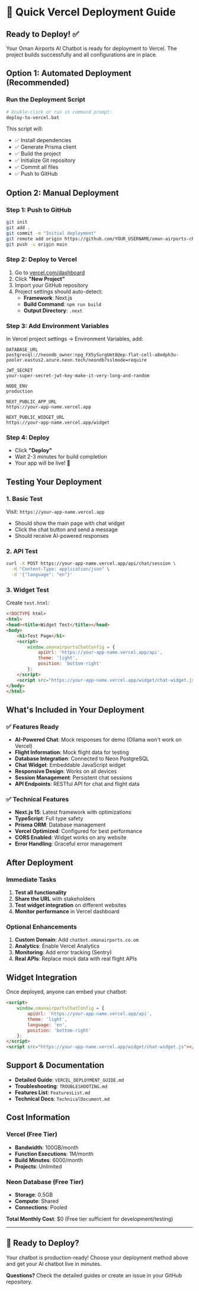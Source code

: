 # 🚀 Quick Vercel Deployment Guide

## Ready to Deploy! ✅

Your Oman Airports AI Chatbot is ready for deployment to Vercel. The project builds successfully and all configurations are in place.

## Option 1: Automated Deployment (Recommended)

### Run the Deployment Script
```bash
# Double-click or run in command prompt:
deploy-to-vercel.bat
```

This script will:
- ✅ Install dependencies
- ✅ Generate Prisma client
- ✅ Build the project
- ✅ Initialize Git repository
- ✅ Commit all files
- ✅ Push to GitHub

## Option 2: Manual Deployment

### Step 1: Push to GitHub
```bash
git init
git add .
git commit -m "Initial deployment"
git remote add origin https://github.com/YOUR_USERNAME/oman-airports-chatbot.git
git push -u origin main
```

### Step 2: Deploy to Vercel
1. Go to [vercel.com/dashboard](https://vercel.com/dashboard)
2. Click **"New Project"**
3. Import your GitHub repository
4. Project settings should auto-detect:
   - **Framework**: Next.js
   - **Build Command**: `npm run build`
   - **Output Directory**: `.next`

### Step 3: Add Environment Variables
In Vercel project settings → Environment Variables, add:

```
DATABASE_URL
postgresql://neondb_owner:npg_FX5ySurgUmt8@ep-flat-cell-a8edph3u-pooler.eastus2.azure.neon.tech/neondb?sslmode=require

JWT_SECRET
your-super-secret-jwt-key-make-it-very-long-and-random

NODE_ENV
production

NEXT_PUBLIC_APP_URL
https://your-app-name.vercel.app

NEXT_PUBLIC_WIDGET_URL
https://your-app-name.vercel.app/widget
```

### Step 4: Deploy
- Click **"Deploy"**
- Wait 2-3 minutes for build completion
- Your app will be live! 🎉

## Testing Your Deployment

### 1. Basic Test
Visit: `https://your-app-name.vercel.app`
- Should show the main page with chat widget
- Click the chat button and send a message
- Should receive AI-powered responses

### 2. API Test
```bash
curl -X POST https://your-app-name.vercel.app/api/chat/session \
  -H "Content-Type: application/json" \
  -d '{"language": "en"}'
```

### 3. Widget Test
Create `test.html`:
```html
<!DOCTYPE html>
<html>
<head><title>Widget Test</title></head>
<body>
    <h1>Test Page</h1>
    <script>
        window.omanairportsChatConfig = {
            apiUrl: 'https://your-app-name.vercel.app/api',
            theme: 'light',
            position: 'bottom-right'
        };
    </script>
    <script src="https://your-app-name.vercel.app/widget/chat-widget.js"></script>
</body>
</html>
```

## What's Included in Your Deployment

### ✅ Features Ready
- **AI-Powered Chat**: Mock responses for demo (Ollama won't work on Vercel)
- **Flight Information**: Mock flight data for testing
- **Database Integration**: Connected to Neon PostgreSQL
- **Chat Widget**: Embeddable JavaScript widget
- **Responsive Design**: Works on all devices
- **Session Management**: Persistent chat sessions
- **API Endpoints**: RESTful API for chat and flight data

### ✅ Technical Features
- **Next.js 15**: Latest framework with optimizations
- **TypeScript**: Full type safety
- **Prisma ORM**: Database management
- **Vercel Optimized**: Configured for best performance
- **CORS Enabled**: Widget works on any website
- **Error Handling**: Graceful error management

## After Deployment

### Immediate Tasks
1. **Test all functionality**
2. **Share the URL** with stakeholders
3. **Test widget integration** on different websites
4. **Monitor performance** in Vercel dashboard

### Optional Enhancements
1. **Custom Domain**: Add `chatbot.omanairports.co.om`
2. **Analytics**: Enable Vercel Analytics
3. **Monitoring**: Add error tracking (Sentry)
4. **Real APIs**: Replace mock data with real flight APIs

## Widget Integration

Once deployed, anyone can embed your chatbot:

```html
<script>
    window.omanairportsChatConfig = {
        apiUrl: 'https://your-app-name.vercel.app/api',
        theme: 'light',
        language: 'en',
        position: 'bottom-right'
    };
</script>
<script src="https://your-app-name.vercel.app/widget/chat-widget.js"></script>
```

## Support & Documentation

- **Detailed Guide**: `VERCEL_DEPLOYMENT_GUIDE.md`
- **Troubleshooting**: `TROUBLESHOOTING.md`
- **Features List**: `FeaturesList.md`
- **Technical Docs**: `TechnicalDocument.md`

## Cost Information

### Vercel (Free Tier)
- **Bandwidth**: 100GB/month
- **Function Executions**: 1M/month
- **Build Minutes**: 6000/month
- **Projects**: Unlimited

### Neon Database (Free Tier)
- **Storage**: 0.5GB
- **Compute**: Shared
- **Connections**: Pooled

**Total Monthly Cost**: $0 (Free tier sufficient for development/testing)

---

## 🎯 Ready to Deploy?

Your chatbot is production-ready! Choose your deployment method above and get your AI chatbot live in minutes.

**Questions?** Check the detailed guides or create an issue in your GitHub repository. 